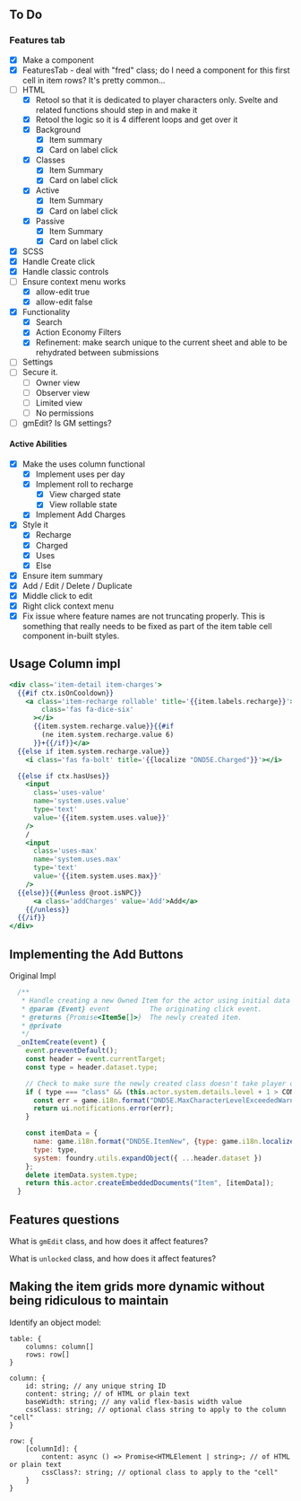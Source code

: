 ## To Do

### Features tab

- [x] Make a component
- [x] FeaturesTab - deal with "fred" class; do I need a component for this first cell in item rows? It's pretty common...
- [ ] HTML
  - [x] Retool so that it is dedicated to player characters only. Svelte and related functions should step in and make it
  - [x] Retool the logic so it is 4 different loops and get over it
  - [x] Background
    - [x] Item summary
    - [x] Card on label click
  - [x] Classes
    - [x] Item Summary
    - [x] Card on label click
  - [x] Active
    - [x] Item Summary
    - [x] Card on label click
  - [x] Passive
    - [x] Item Summary
    - [x] Card on label click
- [x] SCSS
- [x] Handle Create click
- [x] Handle classic controls
- [ ] Ensure context menu works
  - [x] allow-edit true
  - [x] allow-edit false
- [x] Functionality
  - [x] Search
  - [x] Action Economy Filters
  - [x] Refinement: make search unique to the current sheet and able to be rehydrated between submissions
- [ ] Settings
- [ ] Secure it.
  - [ ] Owner view
  - [ ] Observer view
  - [ ] Limited view
  - [ ] No permissions
- [ ] gmEdit? Is GM settings?

#### Active Abilities

- [x] Make the uses column functional
  - [x] Implement uses per day
  - [x] Implement roll to recharge
    - [x] View charged state
    - [x] View rollable state
  - [x] Implement Add Charges 
- [x] Style it
  - [x] Recharge
  - [x] Charged
  - [x] Uses
  - [x] Else
- [x] Ensure item summary
- [x] Add / Edit / Delete / Duplicate
- [x] Middle click to edit
- [x] Right click context menu
- [x] Fix issue where feature names are not truncating properly. This is something that really needs to be fixed as part of the item table cell component in-built styles.

## Usage Column impl

```hbs
<div class='item-detail item-charges'>
  {{#if ctx.isOnCooldown}}
    <a class='item-recharge rollable' title='{{item.labels.recharge}}'><i
        class='fas fa-dice-six'
      ></i>
      {{item.system.recharge.value}}{{#if
        (ne item.system.recharge.value 6)
      }}+{{/if}}</a>
  {{else if item.system.recharge.value}}
    <i class='fas fa-bolt' title='{{localize "DND5E.Charged"}}'></i>

  {{else if ctx.hasUses}}
    <input
      class='uses-value'
      name='system.uses.value'
      type='text'
      value='{{item.system.uses.value}}'
    />
    /
    <input
      class='uses-max'
      name='system.uses.max'
      type='text'
      value='{{item.system.uses.max}}'
    />
  {{else}}{{#unless @root.isNPC}}
      <a class='addCharges' value='Add'>Add</a>
    {{/unless}}
  {{/if}}
</div>
```

## Implementing the Add Buttons

Original Impl

```js
  /**
   * Handle creating a new Owned Item for the actor using initial data defined in the HTML dataset.
   * @param {Event} event          The originating click event.
   * @returns {Promise<Item5e[]>}  The newly created item.
   * @private
   */
  _onItemCreate(event) {
    event.preventDefault();
    const header = event.currentTarget;
    const type = header.dataset.type;

    // Check to make sure the newly created class doesn't take player over level cap
    if ( type === "class" && (this.actor.system.details.level + 1 > CONFIG.DND5E.maxLevel) ) {
      const err = game.i18n.format("DND5E.MaxCharacterLevelExceededWarn", {max: CONFIG.DND5E.maxLevel});
      return ui.notifications.error(err);
    }

    const itemData = {
      name: game.i18n.format("DND5E.ItemNew", {type: game.i18n.localize(CONFIG.Item.typeLabels[type])}),
      type: type,
      system: foundry.utils.expandObject({ ...header.dataset })
    };
    delete itemData.system.type;
    return this.actor.createEmbeddedDocuments("Item", [itemData]);
  }
```

## Features questions

What is `gmEdit` class, and how does it affect features?

What is `unlocked` class, and how does it affect features?

## Making the item grids more dynamic without being ridiculous to maintain

Identify an object model:

```
table: {
    columns: column[]
    rows: row[]
}

column: {
    id: string; // any unique string ID
    content: string; // of HTML or plain text
    baseWidth: string; // any valid flex-basis width value
    cssClass: string; // optional class string to apply to the column "cell"
}

row: {
    [columnId]: {
        content: async () => Promise<HTMLElement | string>; // of HTML or plain text
        cssClass?: string; // optional class to apply to the "cell"
    }
}
```
